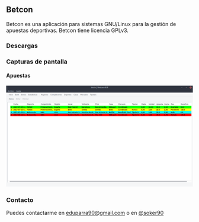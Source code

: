 ## Betcon

Betcon es una aplicación para sistemas GNU/Linux para la gestión de apuestas deportivas. Betcon tiene licencia GPLv3.

### Descargas

### Capturas de pantalla

#### Apuestas

![bets](images/1.png)



### Contacto
Puedes contactarme en [eduparra90@gmail.com](mailto:eduparra90@gmail.com) o en [@soker90](http://twitter.com/soker90)






